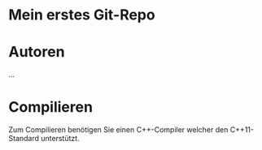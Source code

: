 Mein erstes Git-Repo
====================

Autoren
=======

...

Compilieren
===========

Zum Compilieren benötigen Sie einen C++-Compiler welcher den C++11-Standard unterstützt.
